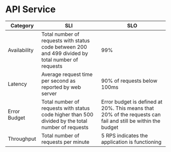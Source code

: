 # API Service

| Category     | SLI                                                                                                 | SLO                                                                                                         |
|--------------|-----------------------------------------------------------------------------------------------------|-------------------------------------------------------------------------------------------------------------|
| Availability | Total number of requests with status code between 200 and 499 divided by total number of requests   | 99%                                                                                                         |
| Latency      | Average request time per second as reported by web server | 90% of requests below 100ms |
| Error Budget | Total number of requests with status code higher than 500 divided by the total number of requests   | Error budget is defined at 20%. This means that 20% of the requests can fail and still be within the budget |
| Throughput   | Total number of requests per minute | 5 RPS indicates the application is functioning |
